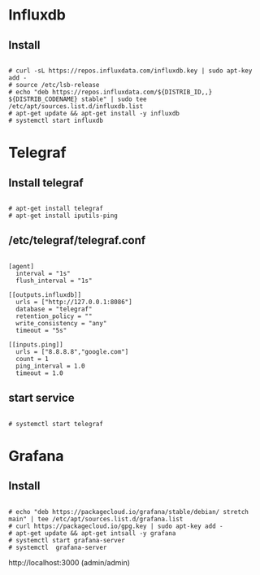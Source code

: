 # Influxdb

## Install
<pre><code>
# curl -sL https://repos.influxdata.com/influxdb.key | sudo apt-key add -
# source /etc/lsb-release
# echo "deb https://repos.influxdata.com/${DISTRIB_ID,,} ${DISTRIB_CODENAME} stable" | sudo tee /etc/apt/sources.list.d/influxdb.list
# apt-get update && apt-get install -y influxdb
# systemctl start influxdb
</pre></code>

# Telegraf

## Install telegraf
<pre><code>
# apt-get install telegraf
# apt-get install iputils-ping
</pre></code>

## /etc/telegraf/telegraf.conf
<pre><code>
[agent]
  interval = "1s"
  flush_interval = "1s"

[[outputs.influxdb]]
  urls = ["http://127.0.0.1:8086"]
  database = "telegraf"
  retention_policy = ""
  write_consistency = "any"
  timeout = "5s"

[[inputs.ping]]
  urls = ["8.8.8.8","google.com"]
  count = 1
  ping_interval = 1.0
  timeout = 1.0
</pre></code>

## start service
<pre><code>
# systemctl start telegraf
</pre></code>

# Grafana

## Install
<pre><code>
# echo "deb https://packagecloud.io/grafana/stable/debian/ stretch main" | tee /etc/apt/sources.list.d/grafana.list
# curl https://packagecloud.io/gpg.key | sudo apt-key add -
# apt-get update && apt-get intsall -y grafana
# systemctl start grafana-server
# systemctl  grafana-server
</pre></code>

http://localhost:3000 (admin/admin)


